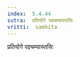 ```yaml
---
index:  5.4.44
sutra:  प्रतियोगे पज्ञ्चम्यास्तसिः
vritti:  samhita 
---
```


प्रतियोगे पज्ञ्चम्यास्तसिः

